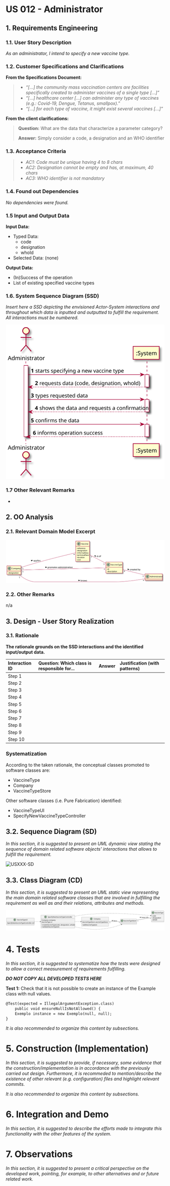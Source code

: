# US 012 - Administrator

## 1. Requirements Engineering
### 1.1. User Story Description

*As an administrator, I intend to specify a new vaccine type.*

### 1.2. Customer Specifications and Clarifications 

  **From the Specifications Document:**
 

> - *“[…] the community mass vaccination centers are facilities specifically created to administer vaccines of a single type […]”*
> - *“[…] healthcare center […] can administer any type of vaccines (e.g.: Covid-19, Dengue, Tetanus, smallpox).”*
> - *“[…] for each type of vaccine, it might exist several vaccines […]”*



  **From the client clarifications:**


> **Question:** What are the data that characterize a parameter category?
> 
> **Answer:** Simply consider a code, a designation and an WHO identifier

### 1.3. Acceptance Criteria

> -  *AC1: Code must be unique having 4 to 8 chars*
> -  *AC2: Designation cannot be empty and has, at maximum, 40 chars*
> -  *AC3: WHO identifier is not mandatory*

### 1.4. Found out Dependencies

*No dependencies were found.*

### 1.5 Input and Output Data

**Input Data:**
  * Typed Data:  
    * code
    * designation
    * whoId
  * Selected Data: (none)

**Output Data:**
  * (In)Success of the operation
  * List of existing specified vaccine types

### 1.6. System Sequence Diagram (SSD)

*Insert here a SSD depicting the envisioned Actor-System interactions and throughout which data is inputted and outputted to fulfill the requirement. All interactions must be numbered.*

![US012_SSD](US012_SSD.svg)


### 1.7 Other Relevant Remarks

-

## 2. OO Analysis

### 2.1. Relevant Domain Model Excerpt 

![US012_MD](US012_MD.svg)

### 2.2. Other Remarks

n/a


## 3. Design - User Story Realization 

### 3.1. Rationale

**The rationale grounds on the SSD interactions and the identified input/output data.**

| Interaction ID | Question: Which class is responsible for... | Answer  | Justification (with patterns)  |
|:-------------  |:--------------------- |:------------|:---------------------------- |
| Step 1  		 |							 |             |                              |
| Step 2  		 |							 |             |                              |
| Step 3  		 |							 |             |                              |
| Step 4  		 |							 |             |                              |
| Step 5  		 |							 |             |                              |
| Step 6  		 |							 |             |                              |              
| Step 7  		 |							 |             |                              |
| Step 8  		 |							 |             |                              |
| Step 9  		 |							 |             |                              |
| Step 10  		 |							 |             |                              |  


### Systematization ##

According to the taken rationale, the conceptual classes promoted to software classes are: 

 * VaccineType
 * Company
 * VaccineTypeStore

Other software classes (i.e. Pure Fabrication) identified: 
 * VaccineTypeUI  
 * SpecifyNewVaccineTypeController

## 3.2. Sequence Diagram (SD)

*In this section, it is suggested to present an UML dynamic view stating the sequence of domain related software objects' interactions that allows to fulfill the requirement.* 

![USXXX-SD](USXXX-SD.svg)

## 3.3. Class Diagram (CD)

*In this section, it is suggested to present an UML static view representing the main domain related software classes that are involved in fulfilling the requirement as well as and their relations, attributes and methods.*

![US012_CD](US012_CD.svg)

# 4. Tests 
*In this section, it is suggested to systematize how the tests were designed to allow a correct measurement of requirements fulfilling.* 

**_DO NOT COPY ALL DEVELOPED TESTS HERE_**

**Test 1:** Check that it is not possible to create an instance of the Example class with null values. 

	@Test(expected = IllegalArgumentException.class)
		public void ensureNullIsNotAllowed() {
		Exemplo instance = new Exemplo(null, null);
	}

*It is also recommended to organize this content by subsections.* 

# 5. Construction (Implementation)

*In this section, it is suggested to provide, if necessary, some evidence that the construction/implementation is in accordance with the previously carried out design. Furthermore, it is recommeded to mention/describe the existence of other relevant (e.g. configuration) files and highlight relevant commits.*

*It is also recommended to organize this content by subsections.* 

# 6. Integration and Demo 

*In this section, it is suggested to describe the efforts made to integrate this functionality with the other features of the system.*


# 7. Observations

*In this section, it is suggested to present a critical perspective on the developed work, pointing, for example, to other alternatives and or future related work.*





